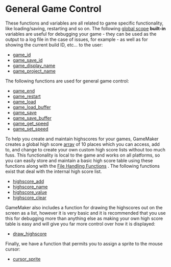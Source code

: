 # General Game Control

These functions and variables are all related to game specific
functionality, like loading/saving, restarting and so on. The following
[global scope](../../GML_Overview/Variables/Global_Variables)
**built-in** variables are useful for debugging your game - they can be
used as the output to a log file in the case of issues, for example - as
well as for showing the current build ID, etc... to the user:

-   [game_id](game_id)
-   [game_save_id](game_save_id)
-   [game_display_name](game_display_name)
-   [game_project_name](game_project_name)

The following functions are used for general game control:

-   [game_end](game_end)
-   [game_restart](game_restart)
-   [game_load](game_load)
-   [game_load_buffer](game_load_buffer)
-   [game_save](game_save)
-   [game_save_buffer](game_save_buffer)
-   [game_get_speed](game_get_speed)
-   [game_set_speed](game_set_speed)

To help you create and maintain highscores for your games, GameMaker
creates a global high score [array](../../GML_Overview/Arrays) of 10
places which you can access, add to, and change to create your own
custom high score lists without too much fuss. This functionality is
local to the game and works on all platforms, so you can easily store
and maintain a basic high score table using these functions along with
the [File Handling Functions](../File_Handling/File_Handling) . The
following functions exist that deal with the internal high score list.

-   [highscore_add](highscore_add)
-   [highscore_name](highscore_name)
-   [highscore_value](highscore_value)
-   [highscore_clear](highscore_clear)

GameMaker also includes a function for drawing the highscores out on the
screen as a list, however it is very basic and it is recommended that
you use this for debugging more than anything else as making your own
high score table is easy and will give you far more control over how it
is displayed:

-   [draw_highscore](../Drawing/Text/draw_highscore)

Finally, we have a function that permits you to assign a sprite to the
mouse cursor:

-   [cursor_sprite](cursor_sprite)

